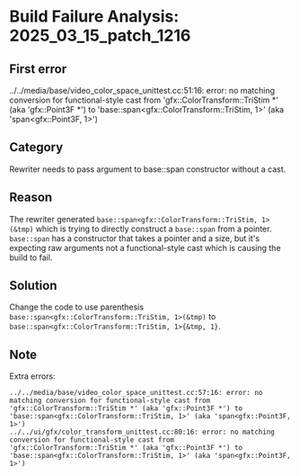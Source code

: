 # Build Failure Analysis: 2025_03_15_patch_1216

## First error

../../media/base/video_color_space_unittest.cc:51:16: error: no matching conversion for functional-style cast from 'gfx::ColorTransform::TriStim *' (aka 'gfx::Point3F *') to 'base::span<gfx::ColorTransform::TriStim, 1>' (aka 'span<gfx::Point3F, 1>')

## Category
Rewriter needs to pass argument to base::span constructor without a cast.

## Reason
The rewriter generated `base::span<gfx::ColorTransform::TriStim, 1>(&tmp)` which is trying to directly construct a `base::span` from a pointer. `base::span` has a constructor that takes a pointer and a size, but it's expecting raw arguments not a functional-style cast which is causing the build to fail.

## Solution
Change the code to use parenthesis `base::span<gfx::ColorTransform::TriStim, 1>(&tmp)` to `base::span<gfx::ColorTransform::TriStim, 1>{&tmp, 1}`.

## Note
Extra errors:

```
../../media/base/video_color_space_unittest.cc:57:16: error: no matching conversion for functional-style cast from 'gfx::ColorTransform::TriStim *' (aka 'gfx::Point3F *') to 'base::span<gfx::ColorTransform::TriStim, 1>' (aka 'span<gfx::Point3F, 1>')
../../ui/gfx/color_transform_unittest.cc:80:16: error: no matching conversion for functional-style cast from 'gfx::ColorTransform::TriStim *' (aka 'gfx::Point3F *') to 'base::span<gfx::ColorTransform::TriStim, 1>' (aka 'span<gfx::Point3F, 1>')
```
